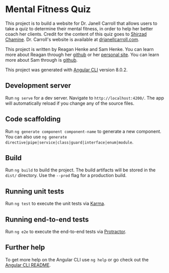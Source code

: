 # Mental Fitness Quiz

This project is to build a website for Dr. Janell Carroll that allows users to take a quiz to determine their mental fitness, in order to help her better coach her clients. Credit for the content of this quiz goes to [Shirzad Chamine](https://www.positiveintelligence.com/about/). Dr. Carroll's website is available at [drjanellcarroll.com](drjanellcarroll.com).

This project is written by Reagan Henke and Sam Henke. You can learn more about Reagan through her [github](https://github.com/reaganhenke) or her [personal site](reaganhenke.com). You can learn more about Sam through is [github](https://github.com/Sammy66).


This project was generated with [Angular CLI](https://github.com/angular/angular-cli) version 8.0.2.

## Development server

Run `ng serve` for a dev server. Navigate to `http://localhost:4200/`. The app will automatically reload if you change any of the source files.

## Code scaffolding

Run `ng generate component component-name` to generate a new component. You can also use `ng generate directive|pipe|service|class|guard|interface|enum|module`.

## Build

Run `ng build` to build the project. The build artifacts will be stored in the `dist/` directory. Use the `--prod` flag for a production build.

## Running unit tests

Run `ng test` to execute the unit tests via [Karma](https://karma-runner.github.io).

## Running end-to-end tests

Run `ng e2e` to execute the end-to-end tests via [Protractor](http://www.protractortest.org/).

## Further help

To get more help on the Angular CLI use `ng help` or go check out the [Angular CLI README](https://github.com/angular/angular-cli/blob/master/README.md).
